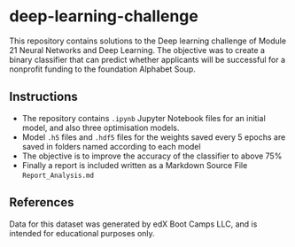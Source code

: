 # deep-learning-challenge

This repository contains solutions to the Deep learning challenge of Module 21 Neural Networks and Deep Learning. The objective was to create a binary classifier that can predict whether applicants will be successful for a nonprofit funding to the foundation Alphabet Soup. 

## Instructions

* The repository contains `.ipynb` Jupyter Notebook files for an initial model, and also three optimisation models. 
* Model `.h5` files and `.hdf5` files for the weights saved every 5 epochs are saved in folders named according to each model
* The objective is to improve the accuracy of the classifier to above 75%
* Finally a report is included written as a Markdown Source File `Report_Analysis.md`

## References

Data for this dataset was generated by edX Boot Camps LLC, and is intended for educational purposes only.